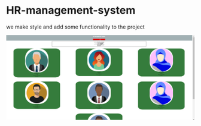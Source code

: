 # HR-management-system

we make style and add some functionality to the project  



![image](./Photos/work1.png)





